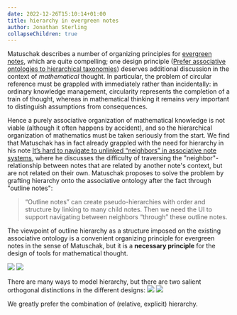 ```yaml
---
date: 2022-12-26T15:10:14+01:00
title: hierarchy in evergreen notes
author: Jonathan Sterling
collapseChildren: true
---
```


Matuschak describes a number of organizing principles for [evergreen notes](tfmt-0003), which are quite compelling; one design principle ([Prefer associative ontologies to hierarchical taxonomies](https://notes.andymatuschak.org/Evergreen_notes?stackedNotes=z29hLZHiVt7W2uss2uMpSZquAX5T6vaeSF6Cy)) deserves additional discussion in the context of *mathematical* thought. In particular, the problem of circular reference must be grappled with immediately rather than incidentally: in ordinary knowledge management, circularity represents the completion of a train of thought, whereas in mathematical thinking it remains very important to distinguish assumptions from consequences.

Hence a purely associative organization of mathematical knowledge is not viable (although it often happens by accident), and so the hierarchical organization of mathematics must be taken seriously from the start. We find that Matuschak has in fact already grappled with the need for hierarchy in his note [It’s hard to navigate to unlinked “neighbors” in associative note systems](https://notes.andymatuschak.org/Evergreen_notes?stackedNotes=z29hLZHiVt7W2uss2uMpSZquAX5T6vaeSF6Cy&stackedNotes=zT6iA52811NuLvbU9W8ixeDc3KUqyCT1wN8), where he discusses the difficulty of traversing the "neighbor"-relationship between notes that are related by another note's context, but are not related on their own. Matuschak proposes to solve the problem by grafting hierarchy onto the associative ontology after the fact through "outline notes":

> “Outline notes” can create pseudo-hierarchies with order and structure by linking to many child notes. Then we need the UI to support navigating between neighbors “through” these outline notes.

The viewpoint of outline hierarchy as a structure imposed on the existing associative ontology is a convenient organizing principle for evergreen notes in the sense of Matuschak, but it is a **necessary principle** for the design of tools for mathematical thought.

![](tfmt-0006)
![](tfmt-0009)


There are many ways to model hierarchy, but there are two salient orthogonal distinctions in the different designs:
![](tfmt-000B)
![](tfmt-000D)

We greatly prefer the combination of (relative, explicit) hierarchy.
